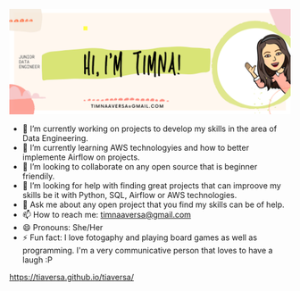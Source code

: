 ![Hi, I'm Tiimna! image](images/png_20211223_092144_0000.png)

- 🔭 I’m currently working on projects to develop my skills in the area of Data Engineering.
- 🌱 I’m currently learning AWS technologyies and how to better implemente Airflow on projects.
- 👯 I’m looking to collaborate on any open source that is beginner friendily.
- 🤔 I’m looking for help with finding great projects that can improove my skills be it with Python, SQL, Airflow or AWS technologies.
- 💬 Ask me about any open project that you find my skills can be of help.
- 📫 How to reach me: timnaaversa@gmail.com
- 😄 Pronouns: She/Her
- ⚡ Fun fact: I love fotogaphy and playing board games as well as programming. I'm a very communicative person that loves to have a laugh :P

https://tiaversa.github.io/tiaversa/
